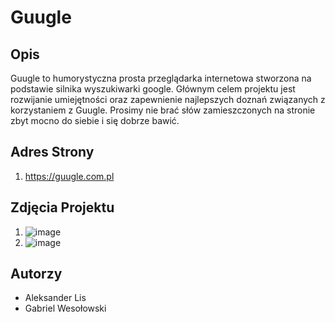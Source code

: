 # Guugle 

## Opis
Guugle to humorystyczna prosta przeglądarka internetowa stworzona na podstawie silnika wyszukiwarki google. Głównym celem projektu jest rozwijanie umiejętności oraz zapewnienie najlepszych doznań związanych z korzystaniem z Guugle. Prosimy nie brać słów zamieszczonych na stronie zbyt mocno do siebie i się dobrze bawić.

## Adres Strony
1. https://guugle.com.pl

## Zdjęcia Projektu
1. ![image](https://github.com/alwoodm/Guugle/assets/110826071/894ad2c4-eb0c-4678-85f3-e85e932f99a9)
2. ![image](https://github.com/alwoodm/Guugle/assets/110826071/39dfb411-e345-49d6-8839-3c9c3c76a564)



## Autorzy
- Aleksander Lis
- Gabriel Wesołowski
